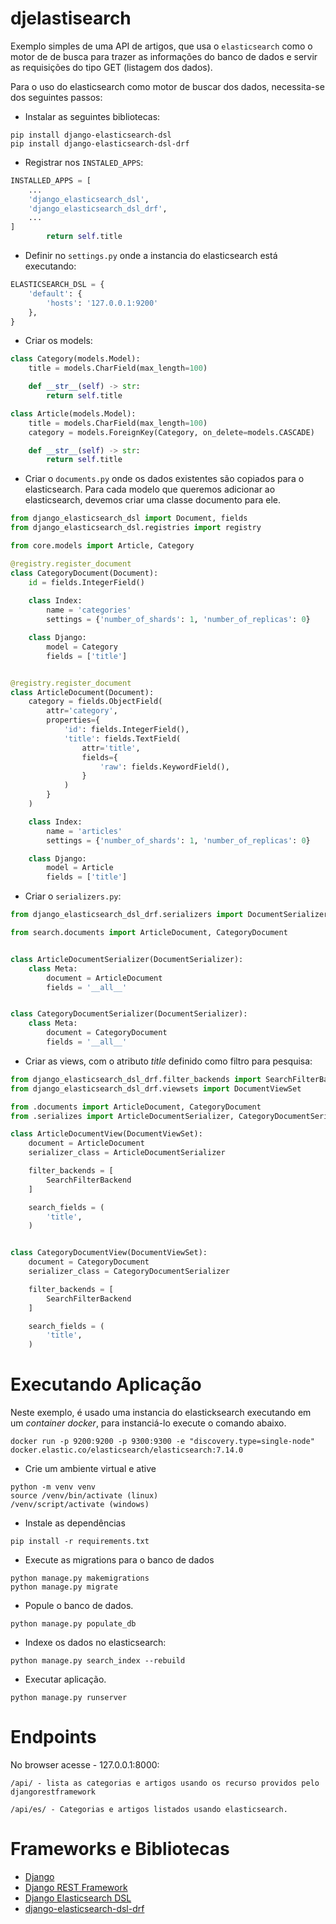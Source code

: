 # djelastisearch

Exemplo simples de uma API de artigos, que usa o `elasticsearch` como o motor de de busca para trazer as informações do banco de dados e servir as requisições do tipo GET (listagem dos dados).

Para o uso do elasticsearch como motor de buscar dos dados, necessita-se dos seguintes passos:
- Instalar as seguintes bibliotecas:
```
pip install django-elasticsearch-dsl
pip install django-elasticsearch-dsl-drf
```
- Registrar nos `INSTALED_APPS`:
```PYTHON
INSTALLED_APPS = [
    ...
    'django_elasticsearch_dsl',
    'django_elasticsearch_dsl_drf',
    ...
]
        return self.title
```
- Definir no `settings.py` onde a instancia do elasticsearch está executando:
```python
ELASTICSEARCH_DSL = {
    'default': {
        'hosts': '127.0.0.1:9200'
    },
}
```
- Criar os models:
```python
class Category(models.Model):
    title = models.CharField(max_length=100)

    def __str__(self) -> str:
        return self.title

class Article(models.Model):
    title = models.CharField(max_length=100)
    category = models.ForeignKey(Category, on_delete=models.CASCADE)

    def __str__(self) -> str:
        return self.title
```
- Criar o `documents.py` onde os dados existentes são copiados para o elasticsearch. Para cada modelo que queremos adicionar ao elasticsearch, devemos criar uma classe documento para ele.
```python
from django_elasticsearch_dsl import Document, fields
from django_elasticsearch_dsl.registries import registry

from core.models import Article, Category

@registry.register_document
class CategoryDocument(Document):
    id = fields.IntegerField()
    
    class Index:
        name = 'categories'
        settings = {'number_of_shards': 1, 'number_of_replicas': 0}

    class Django:
        model = Category
        fields = ['title']


@registry.register_document
class ArticleDocument(Document):
    category = fields.ObjectField(
        attr='category',
        properties={
            'id': fields.IntegerField(),
            'title': fields.TextField(
                attr='title',
                fields={
                    'raw': fields.KeywordField(),
                }
            )
        }
    )

    class Index:
        name = 'articles'
        settings = {'number_of_shards': 1, 'number_of_replicas': 0}

    class Django:
        model = Article
        fields = ['title']
```
- Criar o `serializers.py`:
```python
from django_elasticsearch_dsl_drf.serializers import DocumentSerializer

from search.documents import ArticleDocument, CategoryDocument


class ArticleDocumentSerializer(DocumentSerializer):
    class Meta:
        document = ArticleDocument
        fields = '__all__'


class CategoryDocumentSerializer(DocumentSerializer):
    class Meta:
        document = CategoryDocument
        fields = '__all__'
```
- Criar as views, com o atributo *title* definido como filtro para pesquisa:
```python
from django_elasticsearch_dsl_drf.filter_backends import SearchFilterBackend
from django_elasticsearch_dsl_drf.viewsets import DocumentViewSet

from .documents import ArticleDocument, CategoryDocument
from .serializes import ArticleDocumentSerializer, CategoryDocumentSerializer

class ArticleDocumentView(DocumentViewSet):
    document = ArticleDocument
    serializer_class = ArticleDocumentSerializer

    filter_backends = [
        SearchFilterBackend
    ]

    search_fields = (
        'title',
    )


class CategoryDocumentView(DocumentViewSet):
    document = CategoryDocument
    serializer_class = CategoryDocumentSerializer

    filter_backends = [
        SearchFilterBackend
    ]

    search_fields = (
        'title',
    )
```
# Executando Aplicação

Neste exemplo, é usado uma instancia do elasticksearch executando em um *container docker*, para instanciá-lo execute o comando abaixo.
```docker
docker run -p 9200:9200 -p 9300:9300 -e "discovery.type=single-node" docker.elastic.co/elasticsearch/elasticsearch:7.14.0
```
- Crie um ambiente virtual e ative
```
python -m venv venv
source /venv/bin/activate (linux)
/venv/script/activate (windows)
```
- Instale as dependências
```
pip install -r requirements.txt
```
- Execute as migrations para o banco de dados
```
python manage.py makemigrations
python manage.py migrate
```
- Popule o banco de dados.
```
python manage.py populate_db
```
- Indexe os dados no elasticsearch:
```
python manage.py search_index --rebuild
```
- Executar aplicação.
```
python manage.py runserver
```
# Endpoints
No browser acesse - 127.0.0.1:8000:
```
/api/ - lista as categorias e artigos usando os recurso providos pelo djangorestframework

/api/es/ - Categorias e artigos listados usando elasticsearch.
```

# Frameworks e Bibliotecas
- [Django](https://www.djangoproject.com/)
- [Django REST Framework](https://www.django-rest-framework.org/)
- [Django Elasticsearch DSL](https://django-elasticsearch-dsl.readthedocs.io/en/latest/)
- [django-elasticsearch-dsl-drf](https://django-elasticsearch-dsl-drf.readthedocs.io/en/latest/)
